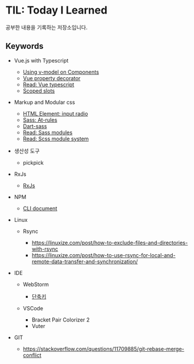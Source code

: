 # TIL: Today I Learned

공부한 내용을 기록하는 저장소입니다.

## Keywords

- Vue.js with Typescript

  - [Using v-model on Components](https://vuejs.org/v2/guide/components.html#Using-v-model-on-Components)
  - [Vue property decorator](https://github.com/kaorun343/vue-property-decorator)
  - [Read: Vue typescript](https://johnpapa.net/vue-typescript/)
  - [Scoped slots](https://vuejs.org/v2/guide/components-slots.html#Scoped-Slots)

- Markup and Modular css

  - [HTML Element: input radio](https://developer.mozilla.org/ko/docs/Web/HTML/Element/Input/radio)
  - [Sass: At-rules](https://sass-lang.com/documentation/at-rules)
  - [Dart-sass](https://sass-lang.com/dart-sass)
  - [Read: Sass modules](https://css-tricks.com/introducing-sass-modules/)
  - [Read: Scss module system](https://blueshw.github.io/2019/10/27/scss-module-system/)

- 생산성 도구

  - pickpick

- RxJs

  - [RxJs](https://rxjs.dev/guide/overview)

- NPM

  - [CLI document](https://docs.npmjs.com/cli-documentation/)

- Linux

  - Rsync

    - https://linuxize.com/post/how-to-exclude-files-and-directories-with-rsync
    - https://linuxize.com/post/how-to-use-rsync-for-local-and-remote-data-transfer-and-synchronization/

- IDE

  - WebStorm

    - [단축키](https://resources.jetbrains.com/storage/products/webstorm/docs/WebStorm_ReferenceCard.pdf)

  - VSCode

    - Bracket Pair Colorizer 2
    - Vuter

- GIT

  - https://stackoverflow.com/questions/11709885/git-rebase-merge-conflict
